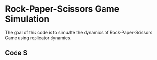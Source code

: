 # Rock-Paper-Scissors Game Simulation 

The goal of this code is to simualte the dynamics of Rock-Paper-Scissors Game using replicator dynamics. 

## Code S 